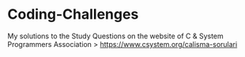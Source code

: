 # Coding-Challenges
My solutions to the Study Questions on the website of C & System Programmers Association > https://www.csystem.org/calisma-sorulari
